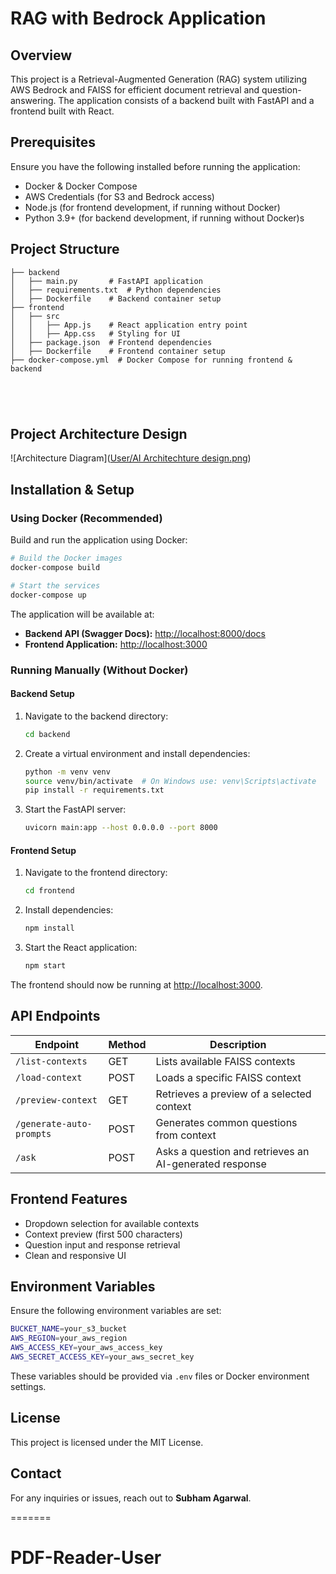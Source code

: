 # RAG with Bedrock Application

## Overview

This project is a Retrieval-Augmented Generation (RAG) system utilizing AWS Bedrock and FAISS for efficient document retrieval and question-answering. The application consists of a backend built with FastAPI and a frontend built with React.

## Prerequisites

Ensure you have the following installed before running the application:

- Docker & Docker Compose
- AWS Credentials (for S3 and Bedrock access)
- Node.js (for frontend development, if running without Docker)
- Python 3.9+ (for backend development, if running without Docker)s

## Project Structure

```
├── backend
│   ├── main.py       # FastAPI application
│   ├── requirements.txt  # Python dependencies
│   ├── Dockerfile    # Backend container setup
├── frontend
│   ├── src
│   │   ├── App.js    # React application entry point
│   │   ├── App.css   # Styling for UI
│   ├── package.json  # Frontend dependencies
│   ├── Dockerfile    # Frontend container setup
├── docker-compose.yml  # Docker Compose for running frontend & backend





```

## Project Architecture Design

![Architecture Diagram]([User/AI Architechture design.png](https://github.com/Dynamicsubham/PDF-READER-AI/blob/master/User/AI%20Architechture%20design.png))

## Installation & Setup

### Using Docker (Recommended)

Build and run the application using Docker:

```sh
# Build the Docker images
docker-compose build

# Start the services
docker-compose up
```

The application will be available at:

- **Backend API (Swagger Docs):** [http://localhost:8000/docs](http://localhost:8000/docs)
- **Frontend Application:** [http://localhost:3000](http://localhost:3000)

### Running Manually (Without Docker)

#### Backend Setup

1. Navigate to the backend directory:
   ```sh
   cd backend
   ```
2. Create a virtual environment and install dependencies:
   ```sh
   python -m venv venv
   source venv/bin/activate  # On Windows use: venv\Scripts\activate
   pip install -r requirements.txt
   ```
3. Start the FastAPI server:
   ```sh
   uvicorn main:app --host 0.0.0.0 --port 8000
   ```

#### Frontend Setup

1. Navigate to the frontend directory:
   ```sh
   cd frontend
   ```
2. Install dependencies:
   ```sh
   npm install
   ```
3. Start the React application:
   ```sh
   npm start
   ```

The frontend should now be running at [http://localhost:3000](http://localhost:3000).

## API Endpoints

| Endpoint                 | Method | Description                                            |
| ------------------------ | ------ | ------------------------------------------------------ |
| `/list-contexts`         | GET    | Lists available FAISS contexts                         |
| `/load-context`          | POST   | Loads a specific FAISS context                         |
| `/preview-context`       | GET    | Retrieves a preview of a selected context              |
| `/generate-auto-prompts` | POST   | Generates common questions from context                |
| `/ask`                   | POST   | Asks a question and retrieves an AI-generated response |

## Frontend Features

- Dropdown selection for available contexts
- Context preview (first 500 characters)
- Question input and response retrieval
- Clean and responsive UI

## Environment Variables

Ensure the following environment variables are set:

```sh
BUCKET_NAME=your_s3_bucket
AWS_REGION=your_aws_region
AWS_ACCESS_KEY=your_aws_access_key
AWS_SECRET_ACCESS_KEY=your_aws_secret_key
```

These variables should be provided via `.env` files or Docker environment settings.

## License

This project is licensed under the MIT License.

## Contact

For any inquiries or issues, reach out to **Subham Agarwal**.

=======
# PDF-Reader-User

